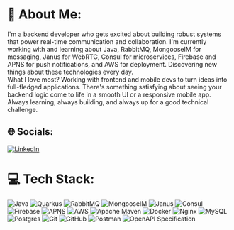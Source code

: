 # 💫 About Me:
I'm a backend developer who gets excited about building robust systems that power real-time communication and collaboration. I'm currently working with and learning about Java, RabbitMQ, MongooseIM for messaging, Janus for WebRTC, Consul for microservices, Firebase and APNS for push notifications, and AWS for deployment. Discovering new things about these technologies every day.<br>What I love most? Working with frontend and mobile devs to turn ideas into full-fledged applications. There's something satisfying about seeing your backend logic come to life in a smooth UI or a responsive mobile app.<br>Always learning, always building, and always up for a good technical challenge.

## 🌐 Socials:
[![LinkedIn](https://img.shields.io/badge/LinkedIn-%230077B5.svg?logo=linkedin&logoColor=white)](https://linkedin.com/in/shaukatnomanali) 

# 💻 Tech Stack:
![Java](https://img.shields.io/badge/java-%23ED8B00.svg?style=flat-square&logo=openjdk&logoColor=white) ![Quarkus](https://img.shields.io/badge/quarkus-%234794EB.svg?style=flat-square&logo=quarkus&logoColor=white) ![RabbitMQ](https://img.shields.io/badge/rabbitmq-FF6600?style=flat-square&logo=rabbitmq&logoColor=white) ![MongooseIM](https://img.shields.io/badge/MongooseIM-XMPP-green?style=flat-square) ![Janus](https://img.shields.io/badge/Janus-WebRTC-blueviolet?style=flat-square) ![Consul](https://img.shields.io/badge/Consul-%23F24C53.svg?style=flat-square&logo=consul&logoColor=white) ![Firebase](https://img.shields.io/badge/firebase-%23039BE5.svg?style=flat-square&logo=firebase) ![APNS](https://img.shields.io/badge/APNS-000000?style=flat-square&logo=apple&logoColor=white) ![AWS](https://img.shields.io/badge/AWS-%23FF9900.svg?style=flat-square&logo=amazon-aws&logoColor=white) ![Apache Maven](https://img.shields.io/badge/Apache%20Maven-C71A36?style=flat-square&logo=Apache%20Maven&logoColor=white) ![Docker](https://img.shields.io/badge/docker-%230db7ed.svg?style=flat-square&logo=docker&logoColor=white) ![Nginx](https://img.shields.io/badge/nginx-%23009639.svg?style=flat-square&logo=nginx&logoColor=white) ![MySQL](https://img.shields.io/badge/mysql-4479A1.svg?style=flat-square&logo=mysql&logoColor=white) ![Postgres](https://img.shields.io/badge/postgres-%23316192.svg?style=flat-square&logo=postgresql&logoColor=white) ![Git](https://img.shields.io/badge/git-%23F05033.svg?style=flat-square&logo=git&logoColor=white) ![GitHub](https://img.shields.io/badge/github-%23121011.svg?style=flat-square&logo=github&logoColor=white) ![Postman](https://img.shields.io/badge/Postman-FF6C37?style=flat-square&logo=postman&logoColor=white) ![OpenAPI Specification](https://img.shields.io/badge/openapiinitiative-%23000000.svg?style=flat-square&logo=openapiinitiative&logoColor=white)
